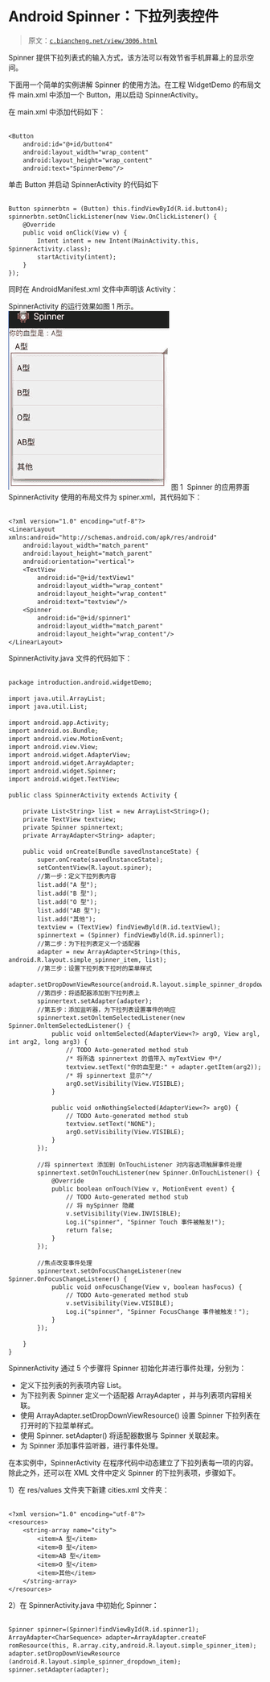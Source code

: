 # Android Spinner：下拉列表控件

> 原文：[`c.biancheng.net/view/3006.html`](http://c.biancheng.net/view/3006.html)

Spinner 提供下拉列表式的输入方式，该方法可以有效节省手机屏幕上的显示空间。

下面用一个简单的实例讲解 Spinner 的使用方法。在工程 WidgetDemo 的布局文件 main.xml 中添加一个 Button，用以启动 SpinnerActivity。

在 main.xml 中添加代码如下：

```

<Button
    android:id="@+id/button4"
    android:layout_width="wrap_content"
    android:layout_height="wrap_content"
    android:text="SpinnerDemo"/>

```

单击 Button 并启动 SpinnerActivity 的代码如下

```

Button spinnerbtn = (Button) this.findViewById(R.id.button4);
spinnerbtn.setOnClickListener(new View.OnClickListener() {
    @Override
    public void onClick(View v) {
        Intent intent = new Intent(MainActivity.this, SpinnerActivity.class);
        startActivity(intent);
    }
});
```

同时在 AndroidManifest.xml 文件中声明该 Activity：

<activity android:name=".SpinnerActivity "></activity>

SpinnerActivity 的运行效果如图 1 所示。![Spinner 的应用界面](img/3c7915ce60f6db12cb828931547b0bdd.png)
图 1  Spinner 的应用界面
SpinnerActivity 使用的布局文件为 spiner.xml，其代码如下：

```

<?xml version="1.0" encoding="utf-8"?>
<LinearLayout xmlns:android="http://schemas.android.com/apk/res/android"
    android:layout_width="match_parent"
    android:layout_height="match_parent"
    android:orientation="vertical">
    <TextView
        android:id="@+id/textView1"
        android:layout_width="wrap_content"
        android:layout_height="wrap_content"
        android:text="textview"/>
    <Spinner
        android:id="@+id/spinner1"
        android:layout_width="match_parent"
        android:layout_height="wrap_content"/>
</LinearLayout>
```

SpinnerActivity.java 文件的代码如下：

```

package introduction.android.widgetDemo;

import java.util.ArrayList;
import java.util.List;

import android.app.Activity;
import android.os.Bundle;
import android.view.MotionEvent;
import android.view.View;
import android.widget.AdapterView;
import android.widget.ArrayAdapter;
import android.widget.Spinner;
import android.widget.TextView;

public class SpinnerActivity extends Activity {

    private List<String> list = new ArrayList<String>();
    private TextView textview;
    private Spinner spinnertext;
    private ArrayAdapter<String> adapter;

    public void onCreate(Bundle savedlnstanceState) {
        super.onCreate(savedlnstanceState);
        setContentView(R.layout.spiner);
        //第一步：定义下拉列表内容
        list.add("A 型");
        list.add("B 型");
        list.add("O 型");
        list.add("AB 型");
        list.add("其他");
        textview = (TextView) findViewByld(R.id.textViewl);
        spinnertext = (Spinner) findViewByld(R.id.spinnerl);
        //第二步：为下拉列表定义一个适配器
        adapter = new ArrayAdapter<String>(this, android.R.layout.simple_spinner_item, list);
        //第三步：设置下拉列表下拉时的菜单样式
        adapter.setDropDownViewResource(android.R.layout.simple_spinner_dropdown_item);
        //第四步：将适配器添加到下拉列表上
        spinnertext.setAdapter(adapter);
        //第五步：添加监听器，为下拉列表设置事件的响应
        spinnertext.setOnltemSelectedListener(new Spinner.OnltemSelectedListener() {
            public void onltemSelected(AdapterView<?> argO, View argl, int arg2, long arg3) {
                // TODO Auto-generated method stub
                /* 将所选 spinnertext 的值带入 myTextView 中*/
                textview.setText("你的血型是:" + adapter.getItem(arg2));
                /* 将 spinnertext 显示^*/
                argO.setVisibility(View.VISIBLE);
            }

            public void onNothingSelected(AdapterView<?> argO) {
                // TODO Auto-generated method stub
                textview.setText("NONE");
                argO.setVisibility(View.VISIBLE);
            }
        });

        //将 spinnertext 添加到 OnTouchListener 对内容选项触屏事件处理
        spinnertext.setOnTouchListener(new Spinner.OnTouchListener() {
            @Override
            public boolean onTouch(View v, MotionEvent event) {
                // TODO Auto-generated method stub
                // 将 mySpinner 隐藏
                v.setVisibility(View.INVISIBLE);
                Log.i("spinner", "Spinner Touch 事件被触发!");
                return false;
            }
        });

        //焦点改变事件处理
        spinnertext.setOnFocusChangeListener(new Spinner.OnFocusChangeListener() {
            public void onFocusChange(View v, boolean hasFocus) {
                // TODO Auto-generated method stub
                v.setVisibility(View.VISIBLE);
                Log.i("spinner", "Spinner FocusChange 事件被触发！");
            }
        });

    }
}
```

SpinnerActivity 通过 5 个步骤将 Spinner 初始化并进行事件处理，分别为：

*   定义下拉列表的列表项内容 List<String>。
*   为下拉列表 Spinner 定义一个适配器 ArrayAdapter<String> ，并与列表项内容相关联。
*   使用 ArrayAdapter.setDropDownViewResource() 设置 Spinner 下拉列表在打开时的下拉菜单样式。
*   使用 Spinner. setAdapter() 将适配器数据与 Spinner 关联起来。
*   为 Spinner 添加事件监听器，进行事件处理。

在本实例中，SpinnerActivity 在程序代码中动态建立了下拉列表每一项的内容。除此之外，还可以在 XML 文件中定义 Spinner 的下拉列表项，步骤如下。

1）在 res/values 文件夹下新建 cities.xml 文件夹：

```

<?xml version="1.0" encoding="utf-8"?>
<resources>
    <string-array name="city">
        <item>A 型</item>
        <item>B 型</item>
        <item>AB 型</item>
        <item>O 型</item>
        <item>其他</item>
    </string-array>
</resources>
```

2）在 SpinnerActivity.java 中初始化 Spinner：

```

Spinner spinner=(Spinner)findViewById(R.id.spinner1);
ArrayAdapter<CharSequence> adapter=ArrayAdapter.createF
romResource(this, R.array.city,android.R.layout.simple_spinner_item);
adapter.setDropDownViewResource
(android.R.layout.simple_spinner_dropdown_item);
spinner.setAdapter(adapter);
```